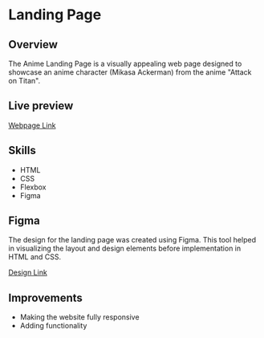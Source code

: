 # Landing Page

## Overview

The Anime Landing Page is a visually appealing web page designed to showcase an anime character (Mikasa Ackerman) from the anime "Attack on Titan".

## Live preview 

[Webpage Link](https://nehag2005.github.io/Anime-Landing-Page/)

## Skills 

- HTML 
- CSS
- Flexbox
- Figma 

## Figma 
The design for the landing page was created using Figma. This tool helped in visualizing the layout and design elements before implementation in HTML and CSS.

[Design Link](https://www.figma.com/proto/xSBOmA5ij5uzlESXYBC57W/Landing-Page?node-id=0-1&t=1uQ2X9OryMJo5edc-1)

## Improvements 

- Making the website fully responsive
- Adding functionality





